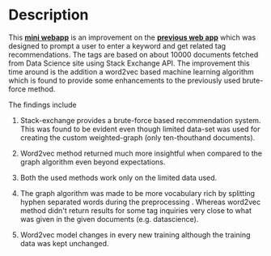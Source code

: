 # Description

This **[mini webapp](https://tag-recommend.herokuapp.com/)** is an improvement on the **[previous web app](https://stack-exchange-tag-search.herokuapp.com/search)** which was designed to prompt a user to enter a keyword and get related tag recommendations. The tags are based on about 10000 documents fetched from Data Science site using Stack Exchange API. The improvement this time around is the addition a word2vec based machine learning algorithm which is found to provide some enhancements to the previously used brute-force method.


The findings include 
1. Stack-exchange provides a brute-force based recommendation system. This was found to be evident even though limited data-set was used for creating the custom weighted-graph (only ten-thouthand documents).

2. Word2vec method returned much more insightful when compared to the graph algorithm even beyond expectations.

3. Both the used methods work only on the limited data used.

4. The graph algorithm was made to be more vocabulary rich by splitting hyphen separated words during the preprocessing . Whereas word2vec method didn't return results for some tag inquiries very close to what was given in the given documents (e.g. datascience).

5. Word2vec model changes in every new training although the training data was kept unchanged.
